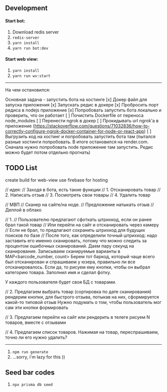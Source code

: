  ## Development
#### Start bot:
1. Download redis server
2. `redis-server`
3. `yarn install`
4. `yarn run bot:dev`

#### Start web view:
1. `yarn install`
2. `yarn run wv:start`

------

На чем остановился:

Основная задача - запустить бота на хостинге
[x] Докер файл для запуска приложения
[x] Запускать редис в докере
[x] Пробросить порт редиса в nodejs приложение 
[x] Попробовать запустить бота локально и проверить, что он работает
[ ] Почистить Dockerfile от переноса node_modules
[ ] Перенести ngrok в докер
[ ] Прокидывать url ngrok'a в приложение (https://stackoverflow.com/questions/71032836/how-to-correctly-configure-ngrok-docker-container-for-node-or-react-app)
[ ] Выгрузить код на хостинг и попробовать запустить бота там
      (пытался разные хостинги попробовать. В итоге остановился на render.com.
      Сначала нужно попробовать node приложение там запустить. Редис можно будет потом отдельно прогнать)


## TODO List
create build for web-view
use firebase for hosting

// идея:
// Заходя в бота, есть такие функции
// 1. Отсканировать товар
// 2. Написать отзыв
// 3. Посмотреть свои товары
// 4. Удалить товар

// МВП
// Сканер на сайте/на ноде.
// Предложение натыкать отзыв
// Деплой в облако


// 1.
// Пользователю предлагают сфоткать штрихкод, если он ранее брал такой товар
// Или перейти на сайт и отсканировать через камеру
// Если не брал, то предлагают сохранить штрихкод для будущих поисков по базе
// После того, как определили точный штрихкод:
    надо заставить его именно сканировать, потому что можно следить за процентом
    ошибочных сканирований. Даем пару секунд на сканирование.
    Записываем сканируемые варианты в MAP<barcode_number, count>
    Берем тот баркод, который чаще всего был отсканирован и спрашиваем у юзера, правильно ли все отсканировалось. Если да, то рисуем ему кнопки, чтобы он выбрал категорию товара. Заполнил имя и сделал фотку.
    
У каждого пользователя будет своя БД с товарами.

// 2. Предлагаем выбрать товар (сортировка по дате сканирования)
   рендерим кнопки, для быстрого отзыва, потыкав на них, сформируется какой-то типовой отзыв
   Нужно подумать о том, чтобы пользователь мог сам эти кнопки формировать

// 3. Предлагаем перейти на сайт или рендерить в телеге
   рисуем N товаров, вместе с отзывами

// 4. Предлагаем список товаров. Нажимая на товар, переспрашиваем, точно ли его нужно удалить?

-----------

1. `npm run generate`
2. ...sorry, i'm lazy for this ))


## Seed bar codes

1. `npx prisma db seed`